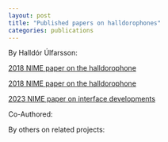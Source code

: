 ```yaml
---
layout: post
title: "Published papers on halldorophones"
categories: publications
---
```

By Halldór Úlfarsson:

[2018 NIME paper on the halldorophone](master/posts/papers/Halldorophone_NIME_2018.pdf "download")

[2018 NIME paper on the halldorophone](assets/papers/2023_nime_ulfarsson_magnusson_ergodynamics_string_feedback.pdf)

[2023 NIME paper on interface developments](assets/papers/2023_nime_ulfarsson_magnusson_ergodynamics_string_feedback.pdf)

Co-Authored:

By others on related projects:
